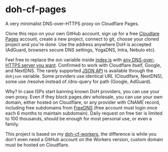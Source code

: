 # doh-cf-pages
A very minimalist DNS-over-HTTPS proxy on Cloudflare Pages.

Clone this repo on your own GitHub account, sign up for a free [Cloudlare Pages](https://pages.cloudflare.com) account, create a new project, connect to git, choose your cloned project and you're done. Use the address anywhere DoH is accepted (AdGuard, browsers secure DNS settings, YogaDNS, Intra, Nebulo etc).

Feel free to replace the `doh` variable inside [index.js](/functions/index.js) with [any DNS-over-HTTPS server you want](https://github.com/curl/curl/wiki/DNS-over-HTTPS). Confirmed to work with Cloudflare itself, Google, and NextDNS. The rarely supported [JSON API](https://developers.google.com/speed/public-dns/docs/doh/json) is available through the `dohjson` variable. Some providers use identical URL (Cloudlfare, NextDNS), some use /resolve instead of /dns-query for path (Google, AdGuard).

Why? In case ISPs start banning known DoH providers, you can use your own proxy. Even if they block pages.dev wholesale, you can use your own domain, either hosted on Cloudflare, or any provider with CNAME record, including free subdomains from [FreeDNS](https://freedns.afraid.org/) (free account must login once each 6 months to maintain subdomain). Daily request on free tier is limited to 100 thousands, should be enough for most personal use, or even a family.

This project is based on my [doh-cf-workers](https://github.com/tina-hello/doh-cf-workers), the difference is while you don't even need a GitHub account on the Workers version, custom domain must be hosted on Cloudflare.
